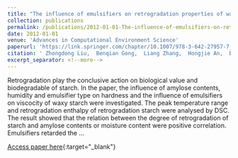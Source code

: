 ```yaml
---
title: "The influence of emulsifiers on retrogradation properties of waxy starch"
collection: publications
permalink: /publications/2012-01-01-The-influence-of-emulsifiers-on-retrogradation-properties-of-waxy-starch
date: 2012-01-01
venue: 'Advances in Computational Environment Science'
paperurl: 'https://link.springer.com/chapter/10.1007/978-3-642-27957-7_43'
citation: ' Zhongdong Liu,  Benqian Gong,  Liang Zhang,  Hongjie An,  Boxiang Liu, &quot;The influence of emulsifiers on retrogradation properties of waxy starch.&quot; Advances in Computational Environment Science, 2012.'
excerpt_separator: <!--more-->
---
```

<!--more-->
Retrogradation play the conclusive action on biological value and biodegradable of starch. In the paper, the influence of amylose contents, humidity and emulsifier type on hardness and the influence of emulsifiers on viscocity of waxy starch were investigated. The peak temperature range and retrogradation enthalpy of retrogradation starch were analysed by DSC. The result showed that the relation between the degree of retrogradation of starch and amylose contents or moisture content were positive correlation. Emulsifiers retarded the …

[Access paper here](https://link.springer.com/chapter/10.1007/978-3-642-27957-7_43){:target="_blank"}
